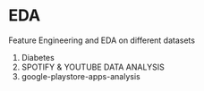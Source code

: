 # EDA
Feature Engineering and EDA on different datasets

1. Diabetes
2. SPOTIFY & YOUTUBE DATA ANALYSIS
3. google-playstore-apps-analysis
